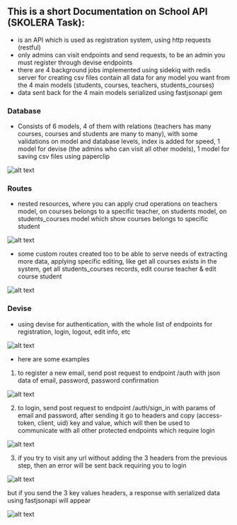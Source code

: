 ## This is a short Documentation on School API (SKOLERA Task):
- is an API which is used as registration system, using http requests (restful)
- only admins can visit endpoints and send requests, to be an admin you must register through devise endpoints
- there are 4 background jobs implemented using sidekiq with redis server for creating csv files contain all data for any model you want from the 4 main models (students, courses, teachers, students_courses)
- data sent back for the 4 main models serialized using fastjsonapi gem 
### Database
- Consists of 6 models, 4 of them with relations (teachers has many courses, courses and students are many to many), with some validations on model and database levels, index is added for speed, 1 model for devise (the admins who can visit all other models), 1 model for saving csv files using paperclip 

![alt text](https://res.cloudinary.com/elta3lab/image/upload/v1560632464/Screenshot_from_2019-06-15_22-58-42.png)

###  Routes
- nested resources, where you can apply crud operations on teachers model, on courses belongs to a specific teacher, on students model, on students_courses model which show courses belongs to specific student

![alt text](https://res.cloudinary.com/elta3lab/image/upload/v1560633716/Screenshot_from_2019-06-15_23-21-28.png)

- some custom routes created too to be able to serve needs of extracting more data, applying specific editing, like get all courses exists in the system, get all students_courses records, edit course teacher & edit course student

![alt text](https://res.cloudinary.com/elta3lab/image/upload/v1560634175/Screenshot_from_2019-06-15_23-29-19.png)

### Devise
- using devise for authentication, with the whole list of endpoints for registration, login, logout, edit info, etc

![alt text](https://res.cloudinary.com/elta3lab/image/upload/v1560634421/Screenshot_from_2019-06-15_23-32-22.png)

- here are some examples
1) to register a new email, send post request to endpoint /auth with json data of email, password, password confirmation

![alt text](https://res.cloudinary.com/elta3lab/image/upload/v1560634934/Screenshot_from_2019-06-15_23-41-37.png)

2) to login, send post request to endpoint /auth/sign_in with params of email and password, after sending it go to headers and copy (access-token, client, uid) key and value, which will then be used to communicate with all other protected endpoints which require login

![alt text](https://res.cloudinary.com/elta3lab/image/upload/v1560635209/Screenshot_from_2019-06-15_23-46-28.png)

3) if you try to visit any url without adding the 3 headers from the previous step, then an error will be sent back requiring you to login

![alt text](https://res.cloudinary.com/elta3lab/image/upload/v1560635867/Screenshot_from_2019-06-15_23-57-34.png)

but if you send the 3 key values headers, a response with serialized data using fastjsonapi will appear

![alt text](https://res.cloudinary.com/elta3lab/image/upload/v1560635897/Screenshot_from_2019-06-15_23-57-01.png)
